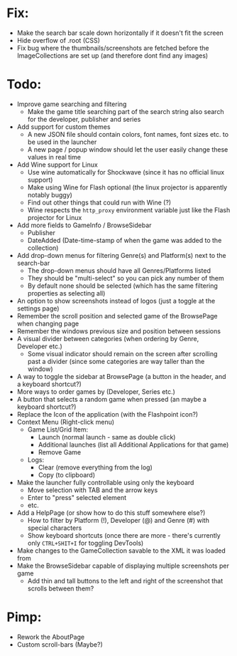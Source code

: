 # Fix:
* Make the search bar scale down horizontally if it doesn't fit the screen
* Hide overflow of .root (CSS)
* Fix bug where the thumbnails/screenshots are fetched before the ImageCollections are set up (and therefore dont find any images)

# Todo:
* Improve game searching and filtering
  - Make the game title searching part of the search string also search for the developer, publisher and series
* Add support for custom themes
  - A new JSON file should contain colors, font names, font sizes etc. to be used in the launcher
  - A new page / popup window should let the user easily change these values in real time
* Add Wine support for Linux
  - Use wine automatically for Shockwave (since it has no official linux support) 
  - Make using Wine for Flash optional (the linux projector is apparently notably buggy)
  - Find out other things that could run with Wine (?)
  - Wine respects the ``http_proxy`` environment variable just like the Flash projector for Linux
* Add more fields to GameInfo / BrowseSidebar
  - Publisher
  - DateAdded (Date-time-stamp of when the game was added to the collection)
* Add drop-down menus for filtering Genre(s) and Platform(s) next to the search-bar
  - The drop-down menus should have all Genres/Platforms listed
  - They should be "multi-select" so you can pick any number of them
  - By default none should be selected (which has the same filtering properties as selecting all)
* An option to show screenshots instead of logos (just a toggle at the settings page)
* Remember the scroll position and selected game of the BrowsePage when changing page
* Remember the windows previous size and position between sessions
* A visual divider between categories (when ordering by Genre, Developer etc.)
  - Some visual indicator should remain on the screen after scrolling past a divider 
    (since some categories are way taller than the window)
* A way to toggle the sidebar at BrowsePage (a button in the header, and a keyboard shortcut?)
* More ways to order games by (Developer, Series etc.)
* A button that selects a random game when pressed (an maybe a keyboard shortcut?)
* Replace the Icon of the application (with the Flashpoint icon?)
* Context Menu (Right-click menu)
  - Game List/Grid Item:
    * Launch (normal launch - same as double click)
    * Additional launches (list all Additional Applications for that game)
    * Remove Game
  - Logs:
    * Clear (remove everything from the log)
    * Copy (to clipboard)
* Make the launcher fully controllable using only the keyboard
  - Move selection with TAB and the arrow keys
  - Enter to "press" selected element
  - etc.
* Add a HelpPage (or show how to do this stuff somewhere else?)
  - How to filter by Platform (!), Developer (@) and Genre (#) with special characters
  - Show keyboard shortcuts (once there are more - there's currently only ``CTRL+SHIT+I`` for toggling DevTools)
* Make changes to the GameCollection savable to the XML it was loaded from
* Make the BrowseSidebar capable of displaying multiple screenshots per game
  - Add thin and tall buttons to the left and right of the screenshot that scrolls between them?

# Pimp:
* Rework the AboutPage
* Custom scroll-bars (Maybe?)
